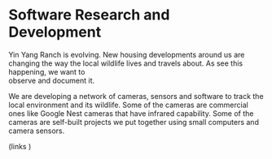 # Software Research and Development

Yin Yang Ranch is evolving. New housing developments around us are changing the
way the local wildlife lives and travels about. As see this happening, we want to  
observe and document it. 

We are developing a network of cameras, sensors and software to track the local 
environment and its wildlife. Some of the cameras are commercial ones like
Google Nest cameras that have infrared capability. Some of the cameras are 
self-built projects we put together using small computers and camera sensors.

(links )